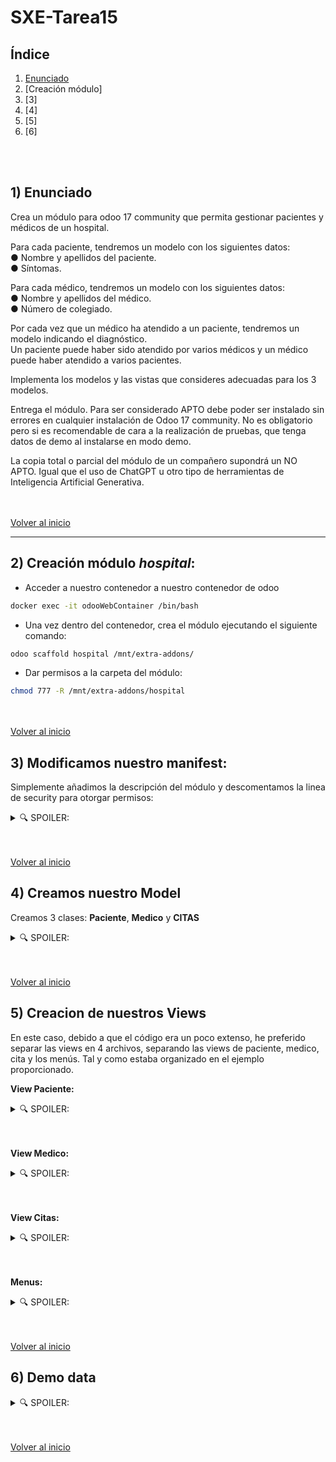 # SXE-Tarea15

## Índice  
1. [Enunciado](#1-enunciado)  
2. [Creación módulo]
3. [3]
4. [4]
5. [5]
6. [6]  

<br></br>
## 1) Enunciado  

Crea un módulo para odoo 17 community que permita gestionar pacientes y médicos de un hospital.  

Para cada paciente, tendremos un modelo con los siguientes datos:  
● Nombre y apellidos del paciente.  
● Síntomas.  

Para cada médico, tendremos un modelo con los siguientes datos:  
● Nombre y apellidos del médico.  
● Número de colegiado.  

Por cada vez que un médico ha atendido a un paciente, tendremos un modelo indicando el diagnóstico.  
Un paciente puede haber sido atendido por varios médicos y un médico puede haber atendido a varios pacientes.  

Implementa los modelos y las vistas que consideres adecuadas para los 3 modelos.  

Entrega el módulo. Para ser considerado APTO debe poder ser instalado sin errores en cualquier instalación de Odoo 17 community. No es obligatorio pero si es recomendable de cara a la realización de pruebas, que tenga datos de demo al instalarse en modo demo.  

La copia total o parcial del módulo de un compañero supondrá un NO APTO. Igual que el uso de ChatGPT u otro tipo de herramientas de Inteligencia Artificial Generativa.  

<br></br>
[Volver al inicio](#índice) 

-------------------------------
## 2) Creación módulo *hospital*:
* Acceder a nuestro contenedor a nuestro contenedor de odoo
```bash
docker exec -it odooWebContainer /bin/bash
```

* Una vez dentro del contenedor, crea el módulo ejecutando el siguiente comando:
```bash
odoo scaffold hospital /mnt/extra-addons/
```

* Dar permisos a la carpeta del módulo:
```bash
chmod 777 -R /mnt/extra-addons/hospital
```

<br></br>
[Volver al inicio](#índice) 

## 3) Modificamos nuestro manifest:
Simplemente añadimos la descripción del módulo y descomentamos la linea de security para otorgar permisos:
<details><summary>🔍 SPOILER:</summary>  

```bash
# -*- coding: utf-8 -*-
{
    'name': "hospital",

    'summary': "módulo para odoo 17 community que permita gestionar pacientes y médicos de un hospital.",

    'description': """
Este módulo nos permitirá gestionar pacientes y médicos en un hospital

Para cada paciente, tendremos un modelo con los siguientes datos:
● Nombre y apellidos del paciente.
● Síntomas.

Para cada médico, tendremos un modelo con los siguientes datos:
● Nombre y apellidos del médico.
● Número de colegiado.

Por cada vez que un médico ha atendido a un paciente, tendremos un modelo indicando el diagnóstico.
Un paciente puede haber sido atendido por varios médicos y un médico puede haber atendido a varios pacientes.


    """,

    'author': "Adrián Abeijón Carbajo",
    'website': "https://www.yourcompany.com",

    # Categories can be used to filter modules in modules listing
    # Check https://github.com/odoo/odoo/blob/15.0/odoo/addons/base/data/ir_module_category_data.xml
    # for the full list
    'category': 'Uncategorized',
    'version': '0.1',

    # any module necessary for this one to work correctly
    'depends': ['base'],

    # always loaded
    'data': [
        'security/ir.model.access.csv',
        'views/citas.xml',
        "views/paciente.xml",
        "views/medico.xml",
        "views/menu.xml",
        'views/templates.xml',
    ],
    # only loaded in demonstration mode
    'demo': [
        'demo/demo.xml',
    ],
}
```
</details>

<br></br>
[Volver al inicio](#índice) 

## 4) Creamos nuestro Model
Creamos 3 clases: **Paciente**, **Medico** y **CITAS**

<details><summary>🔍 SPOILER:</summary>  
    
```bash
from odoo import models, fields, api

class Paciente(models.Model):
    _name = 'hospital.paciente'
    _description = 'Paciente del hospital'

    name = fields.Char(string='Nombre', required=True)
    apellidos = fields.Char(string="Apellidos", required=True)
    sintomas = fields.Text(string='Síntomas')
    citas_ids = fields.One2many('hospital.citas', 'paciente_id', string='Citas')

class Medico(models.Model):
    _name = 'hospital.medico'
    _description = 'Médico del hospital'

    name = fields.Char(string='Nombre', required=True)
    apellidos = fields.Char(string="Apellidos", required=True)
    numero_colegiado = fields.Integer(string="Número de Colegiado", required=True)
    citas_ids = fields.One2many('hospital.citas', 'medico_id', string='Citas')

#Por cada vez que un médico ha atendido a un paciente, tendremos un modelo indicando el diagnóstico.
#Un paciente puede haber sido atendido por varios médicos y un médico puede haber atendido a varios pacientes.

class Citas(models.Model):
    _name = 'hospital.citas'
    _description = 'Cita de atención médica'

    paciente_id = fields.Many2one('hospital.paciente', string='Paciente', required=True)
    medico_id = fields.Many2one('hospital.medico', string='Médico', required=True)
    diagnostico = fields.Text(string='Diagnóstico', required=True)
```
</details>

<br></br>
[Volver al inicio](#índice) 

## 5) Creacion de nuestros Views
En este caso, debido a que el código era un poco extenso, he preferido separar las views en 4 archivos, separando las views de paciente, medico, cita y los menús. Tal y como estaba organizado en el ejemplo proporcionado.

**View Paciente:**

<details><summary>🔍 SPOILER:</summary>  

```bash
<odoo>
    <data>
        <!-- Vistas Paciente Tree -->
        <record id="view_paciente_tree" model="ir.ui.view">
            <field name="name">hospital.paciente.tree</field>
            <field name="model">hospital.paciente</field>
            <field name="arch" type="xml">
                <tree string="Pacientes">
                    <field name="name"/>
                    <field name="apellidos"/>
                    <field name="sintomas"/>
                </tree>
            </field>
        </record>

        <!-- Vistas Paciente form -->
        <record id="view_paciente_form" model="ir.ui.view">
            <field name="name">hospital.paciente.form</field>
            <field name="model">hospital.paciente</field>
            <field name="arch" type="xml">
                <form string="Paciente">
                    <sheet>
                        <group>
                            <field name="name"/>
                            <field name="apellidos"/>
                            <field name="sintomas"/>
                        </group>
                        <notebook><!-- Esto nos permite mostrar los estudiantes debajo en una pestaña-->
                            <page string="Citas">
                                <field name="citas_ids">
                                    <tree string="Citas">
                                        <field name="medico_id"/>
                                        <field name="diagnostico"/>
                                    </tree>
                            </field>
                        </page>
                </notebook>
                </sheet>
                </form>
            </field>
        </record>
    </data>
</odoo>
```

</details>
<br></br>

**View Medico:**

<details><summary>🔍 SPOILER:</summary>  

```bash
<odoo>
    <data>
        <!-- Vistas para Medico -->
        <record id="view_medico_tree" model="ir.ui.view">
            <field name="name">hospital.medico.tree</field>
            <field name="model">hospital.medico</field>
            <field name="arch" type="xml">
                <tree string="Médicos">
                    <field name="name"/>
                    <field name="apellidos"/>
                    <field name="numero_colegiado"/>
                </tree>
            </field>
        </record>

        <record id="view_medico_form" model="ir.ui.view">
            <field name="name">hospital.medico.form</field>
            <field name="model">hospital.medico</field>
            <field name="arch" type="xml">
                <form string="Médico">
                    <sheet>
                        <group>
                            <field name="name"/>
                            <field name="apellidos"/>
                            <field name="numero_colegiado"/>
                        </group>
                        <notebook><!-- Esto nos permite mostrar los estudiantes debajo en una pestaña-->
                            <page string="Citas">
                                <field name="citas_ids">
                                    <tree string="Citas">
                                        <field name="paciente_id"/>
                                        <field name="diagnostico"/>
                                    </tree>
                                </field>
                            </page>
                        </notebook>
                    </sheet>
                </form>
            </field>
        </record>

    </data>
</odoo>
```

</details>
<br></br>

**View Citas:**

<details><summary>🔍 SPOILER:</summary>  

```bash
<odoo>
    <data>
        <!-- Vistas para Citas -->
        <record id="view_citas_tree" model="ir.ui.view">
            <field name="name">hospital.citas.tree</field>
            <field name="model">hospital.citas</field>
            <field name="arch" type="xml">
                <tree string="Citas">
                    <field name="paciente_id"/>
                    <field name="medico_id"/>
                    <field name="diagnostico"/>
                </tree>
            </field>
        </record>

        <record id="view_citas_form" model="ir.ui.view">
            <field name="name">hospital.citas.form</field>
            <field name="model">hospital.citas</field>
            <field name="arch" type="xml">
                <form string="Cita">
                    <sheet>
                        <group>
                            <field name="paciente_id"/>
                            <field name="medico_id"/>
                        </group>
                        <group>
                            <field name="diagnostico"/>
                        </group>
                    </sheet>
                </form>
            </field>
        </record>
    </data>
</odoo>
```

</details>
<br></br>

**Menus:**

<details><summary>🔍 SPOILER:</summary>  

```bash
<odoo>
    <data>
        <!-- Acciones -->
        <record id="action_pacientes" model="ir.actions.act_window">
            <field name="name">Pacientes</field>
            <field name="res_model">hospital.paciente</field>
            <field name="view_mode">tree,form</field>
        </record>

        <record id="action_medicos" model="ir.actions.act_window">
            <field name="name">Médicos</field>
            <field name="res_model">hospital.medico</field>
            <field name="view_mode">tree,form</field>
        </record>

        <record id="action_citas" model="ir.actions.act_window">
            <field name="name">Citas</field>
            <field name="res_model">hospital.citas</field>
            <field name="view_mode">tree,form</field>
        </record>

        <!-- Menú -->
        <menuitem id="hospital_menu" name="Hospital"/>
        <menuitem id="menu_hospital_pacientes" name="Pacientes" parent="hospital_menu" action="action_pacientes"/>
        <menuitem id="menu_hospital_medicos" name="Médicos" parent="hospital_menu" action="action_medicos"/>
        <menuitem id="menu_hospital_citas" name="Citas" parent="hospital_menu" action="action_citas"/>
    </data>
</odoo>
```

</details>




<br></br>
[Volver al inicio](#índice) 

## 6)  Demo data

<details><summary>🔍 SPOILER:</summary>  

```bash
<odoo>
    <data>
    <!-- Datos de ejemplo para Pacientes -->
    <record id="demo_paciente1" model="hospital.paciente">
      <field name="name">Mortadelo</field>
      <field name="apellidos">Mortadelez</field>
      <field name="sintomas">Cambia de apariencia en un parpadeo</field>
    </record>

    <record id="demo_paciente2" model="hospital.paciente">
      <field name="name">Filemon</field>
      <field name="apellidos">Filemonez</field>
      <field name="sintomas">Solo le quedan 2 pelos</field>
    </record>

    <!-- Datos de ejemplo para Médicos -->
    <record id="demo_medico1" model="hospital.medico">
      <field name="name">House</field>
      <field name="apellidos">M.D.</field>
      <field name="numero_colegiado">10</field>
    </record>

    <record id="demo_medico2" model="hospital.medico">
      <field name="name">Vilches</field>
      <field name="apellidos">Hospital Central</field>
      <field name="numero_colegiado">6</field>
    </record>

    <!-- Datos de ejemplo para Citas -->
    <record id="demo_cita1" model="hospital.citas">
      <field name="paciente_id" ref="demo_paciente1"/>
      <field name="medico_id" ref="demo_medico1"/>
      <field name="diagnostico">Es un mago del disfraz</field>
    </record>
    
    <record id="demo_cita2" model="hospital.citas">
      <field name="paciente_id" ref="demo_paciente2"/>
      <field name="medico_id" ref="demo_medico2"/>
      <field name="diagnostico">Severo caso de calvicie inminente</field>
    </record>


    </data>
</odoo>

```

</details>

<br></br>
[Volver al inicio](#índice) 















